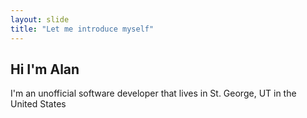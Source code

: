 ```yaml
---
layout: slide
title: "Let me introduce myself"
---
```

<h2>Hi I'm Alan</h2>
<p>I'm an unofficial software developer that lives in St. George, UT in the United States</p>
